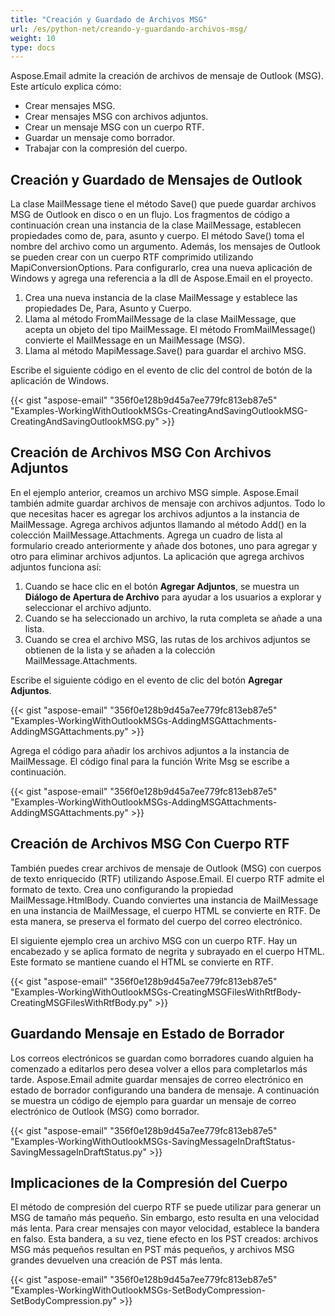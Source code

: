 ```yaml
---
title: "Creación y Guardado de Archivos MSG"
url: /es/python-net/creando-y-guardando-archivos-msg/
weight: 10
type: docs
---
```


Aspose.Email admite la creación de archivos de mensaje de Outlook (MSG). Este artículo explica cómo:

- Crear mensajes MSG.
- Crear mensajes MSG con archivos adjuntos.
- Crear un mensaje MSG con un cuerpo RTF.
- Guardar un mensaje como borrador.
- Trabajar con la compresión del cuerpo.
## **Creación y Guardado de Mensajes de Outlook**
La clase MailMessage tiene el método Save() que puede guardar archivos MSG de Outlook en disco o en un flujo. Los fragmentos de código a continuación crean una instancia de la clase MailMessage, establecen propiedades como de, para, asunto y cuerpo. El método Save() toma el nombre del archivo como un argumento. Además, los mensajes de Outlook se pueden crear con un cuerpo RTF comprimido utilizando MapiConversionOptions. Para configurarlo, crea una nueva aplicación de Windows y agrega una referencia a la dll de Aspose.Email en el proyecto.

1. Crea una nueva instancia de la clase MailMessage y establece las propiedades De, Para, Asunto y Cuerpo.
1. Llama al método FromMailMessage de la clase MailMessage, que acepta un objeto del tipo MailMessage. El método FromMailMessage() convierte el MailMessage en un MailMessage (MSG).
1. Llama al método MapiMessage.Save() para guardar el archivo MSG.

Escribe el siguiente código en el evento de clic del control de botón de la aplicación de Windows.

{{< gist "aspose-email" "356f0e128b9d45a7ee779fc813eb87e5" "Examples-WorkingWithOutlookMSGs-CreatingAndSavingOutlookMSG-CreatingAndSavingOutlookMSG.py" >}}
## **Creación de Archivos MSG Con Archivos Adjuntos**
En el ejemplo anterior, creamos un archivo MSG simple. Aspose.Email también admite guardar archivos de mensaje con archivos adjuntos. Todo lo que necesitas hacer es agregar los archivos adjuntos a la instancia de MailMessage. Agrega archivos adjuntos llamando al método Add() en la colección MailMessage.Attachments. Agrega un cuadro de lista al formulario creado anteriormente y añade dos botones, uno para agregar y otro para eliminar archivos adjuntos. La aplicación que agrega archivos adjuntos funciona así:

1. Cuando se hace clic en el botón **Agregar Adjuntos**, se muestra un **Diálogo de Apertura de Archivo** para ayudar a los usuarios a explorar y seleccionar el archivo adjunto.
1. Cuando se ha seleccionado un archivo, la ruta completa se añade a una lista.
1. Cuando se crea el archivo MSG, las rutas de los archivos adjuntos se obtienen de la lista y se añaden a la colección MailMessage.Attachments.

Escribe el siguiente código en el evento de clic del botón **Agregar Adjuntos**.

{{< gist "aspose-email" "356f0e128b9d45a7ee779fc813eb87e5" "Examples-WorkingWithOutlookMSGs-AddingMSGAttachments-AddingMSGAttachments.py" >}}

Agrega el código para añadir los archivos adjuntos a la instancia de MailMessage. El código final para la función Write Msg se escribe a continuación.

{{< gist "aspose-email" "356f0e128b9d45a7ee779fc813eb87e5" "Examples-WorkingWithOutlookMSGs-AddingMSGAttachments-AddingMSGAttachments.py" >}}

## **Creación de Archivos MSG Con Cuerpo RTF**
También puedes crear archivos de mensaje de Outlook (MSG) con cuerpos de texto enriquecido (RTF) utilizando Aspose.Email. El cuerpo RTF admite el formato de texto. Crea uno configurando la propiedad MailMessage.HtmlBody. Cuando conviertes una instancia de MailMessage en una instancia de MailMessage, el cuerpo HTML se convierte en RTF. De esta manera, se preserva el formato del cuerpo del correo electrónico.

El siguiente ejemplo crea un archivo MSG con un cuerpo RTF. Hay un encabezado y se aplica formato de negrita y subrayado en el cuerpo HTML. Este formato se mantiene cuando el HTML se convierte en RTF.

{{< gist "aspose-email" "356f0e128b9d45a7ee779fc813eb87e5" "Examples-WorkingWithOutlookMSGs-CreatingMSGFilesWithRtfBody-CreatingMSGFilesWithRtfBody.py" >}}
## **Guardando Mensaje en Estado de Borrador**
Los correos electrónicos se guardan como borradores cuando alguien ha comenzado a editarlos pero desea volver a ellos para completarlos más tarde. Aspose.Email admite guardar mensajes de correo electrónico en estado de borrador configurando una bandera de mensaje. A continuación se muestra un código de ejemplo para guardar un mensaje de correo electrónico de Outlook (MSG) como borrador.

{{< gist "aspose-email" "356f0e128b9d45a7ee779fc813eb87e5" "Examples-WorkingWithOutlookMSGs-SavingMessageInDraftStatus-SavingMessageInDraftStatus.py" >}}
## **Implicaciones de la Compresión del Cuerpo**
El método de compresión del cuerpo RTF se puede utilizar para generar un MSG de tamaño más pequeño. Sin embargo, esto resulta en una velocidad más lenta. Para crear mensajes con mayor velocidad, establece la bandera en falso. Esta bandera, a su vez, tiene efecto en los PST creados: archivos MSG más pequeños resultan en PST más pequeños, y archivos MSG grandes devuelven una creación de PST más lenta.

{{< gist "aspose-email" "356f0e128b9d45a7ee779fc813eb87e5" "Examples-WorkingWithOutlookMSGs-SetBodyCompression-SetBodyCompression.py" >}}